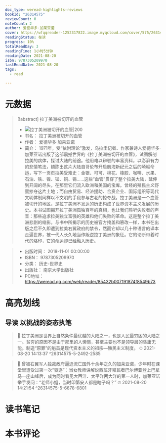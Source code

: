 ```yaml
---
doc_type: weread-highlights-reviews
bookId: "26314575"
reviewCount: 0
noteCount: 2
author: 爱德华多·加莱亚诺
cover: https://wfqqreader-1252317822.image.myqcloud.com/cover/575/26314575/t7_26314575.jpg
readingStatus: 在读
progress: 10%
totalReadDay: 3
readingTime: 1小时5分钟
readingDate: 2021-08-20
isbn: 9787305209970
lastReadDate: 2021-08-20
tags:
  - read

---
```

# 元数据
> [!abstract] 拉丁美洲被切开的血管
> - ![ 拉丁美洲被切开的血管|200](https://wfqqreader-1252317822.image.myqcloud.com/cover/575/26314575/t7_26314575.jpg)
> - 书名： 拉丁美洲被切开的血管
> - 作者： 爱德华多·加莱亚诺
> - 简介：     1971年，受“依附理论”激发，乌拉圭记者、作家兼诗人爱德华多·加莱亚诺出版了这部震撼世界的《拉丁美洲被切开的血管》，试图解剖拉美的病体，探讨大陆的前途。他用难以辩驳的丰富资料，以澎湃有力的悲情笔法，铺陈出这片大陆自哥伦布开启航海新纪元之后的崎岖命运，写下一页页拉美受难史：金银、可可、棉花、橡胶、咖啡、水果、石油、铁、镍、锰、铜、锡……这些“血管”贯穿了整个拉美大陆，延伸到开阔的尽头，在那里它们流入欧洲和美国的宝库。曾经的殖民主义野蛮掠夺这片土地；而自由贸易、经济援助、合资企业、国际组织等现代文明体制同样以不文明的手段参与古老的掠夺战。拉丁美洲是一个血管被切开的地区，是拉丁美洲不发达的历史构成了世界资本主义发展的历史。本书试图揭开拉丁美洲孤独百年的真相，也让我们聆听失败者的声音：那些追求拉美独立富强的英雄和他们失败的革命。这是整个拉丁美洲悲剧的缩影。与书中所揭示的历史被官方掩盖和篡改一样，本书在出版之后不久即遭到拉美右翼政府的禁令，然而它却以几十种语言的译本走遍世界，被一代人长久地当作叛逆拉丁美洲的象征。它的论断带着时代的烙印，它的命运却已经融入历史。

> - 出版时间： 2018-11-01 00:00:00
> - ISBN： 9787305209970
> - 分类： 历史-世界史
> - 出版社： 南京大学出版社
> - PC地址：https://weread.qq.com/web/reader/85432b007191874f8549b73

# 高亮划线

## 导读 以挑战的姿态执笔

> 📌 拉丁美洲是世界上自然条件最优越的大陆之一，也是人民最穷困的大陆之一。贫穷的原因不是由于那里的人懒惰，甚至主要也不是领导层的昏庸无能。制造“原罪”的魁首是现代资本主义的祖宗—殖民主义制度。 
> ⏱ 2021-08-20 14:13:37 ^26314575-5-2492-2585

> 📌 曾被右翼军人独裁政府逼迫流亡国外十余年之久的加莱亚诺，少年时在课堂里遭受过第一次“驱逐”：当女教师讲解说西班牙殖民者巴尔博亚登上巴拿马一座山峰后，成为同时看见大西洋、太平洋两大洋的第一人时，加莱亚诺举手发问：“老师小姐，当时印第安人都是瞎子吗？” 
> ⏱ 2021-08-20 14:21:54 ^26314575-5-6678-6801

# 读书笔记

# 本书评论

